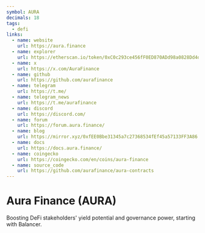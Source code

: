 ```yaml
---
symbol: AURA
decimals: 18
tags:
  - defi
links:
  - name: website
    url: https://aura.finance
  - name: explorer
    url: https://etherscan.io/token/0xC0c293ce456fF0ED870ADd98a0828Dd4d2903DBF
  - name: x
    url: https://x.com/AuraFinance
  - name: github
    url: https://github.com/aurafinance
  - name: telegram
    url: https://t.me/
  - name: telegram_news
    url: https://t.me/aurafinance
  - name: discord
    url: https://discord.com/
  - name: forum
    url: https://forum.aura.finance/
  - name: blog
    url: https://mirror.xyz/0xfEE0Bbe31345a7c27368534fEf45a57133FF3A86
  - name: docs
    url: https://docs.aura.finance/
  - name: coingecko
    url: https://coingecko.com/en/coins/aura-finance
  - name: source_code
    url: https://github.com/aurafinance/aura-contracts
---
```


# Aura Finance (AURA)

Boosting DeFi stakeholders' yield potential and governance power, starting with Balancer.
